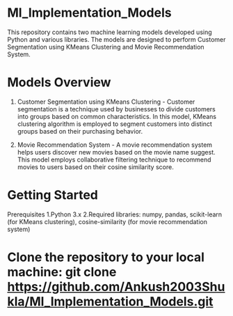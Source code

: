 # Ml_Implementation_Models

This repository contains two machine learning models developed using Python and various libraries. The models are designed to perform Customer Segmentation using KMeans Clustering and Movie Recommendation System.

# Models Overview

1. Customer Segmentation using KMeans Clustering - 
Customer segmentation is a technique used by businesses to divide customers into groups based on common characteristics. In this model, KMeans clustering algorithm is employed to segment customers into distinct groups based on their purchasing behavior.

2. Movie Recommendation System - 
A movie recommendation system helps users discover new movies based on the movie name suggest. This model employs collaborative filtering technique to recommend movies to users based on their cosine similarity score.

# Getting Started

Prerequisites
1.Python 3.x
2.Required libraries: numpy, pandas, scikit-learn (for KMeans clustering), cosine-similarity (for movie recommendation system)

# Clone the repository to your local machine: git clone https://github.com/Ankush2003Shukla/Ml_Implementation_Models.git

